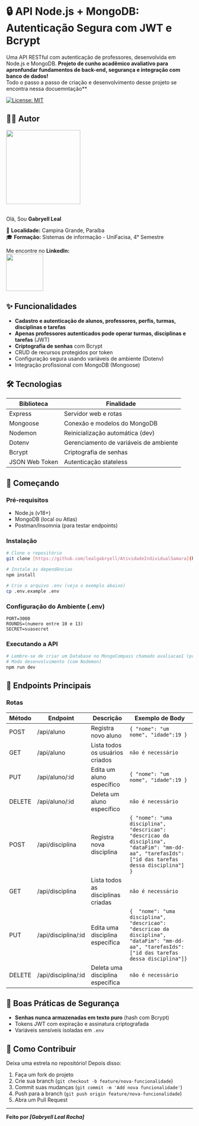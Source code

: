 # 🔒 API Node.js + MongoDB: Autenticação Segura com JWT e Bcrypt

Uma API RESTful com autenticação de professores, desenvolvida em Node.js e MongoDB. **Projeto de cunho acadêmico avaliativo para apronfundar fundamentos de back-end, segurança e integração com banco de dados!**<br>
Todo o passo a passo de criação e desenvolvimento desse projeto se encontra nessa docuemntação**

[![License: MIT](https://img.shields.io/badge/License-MIT-green.svg)](https://opensource.org/licenses/MIT)

## ✍🏻 Autor

<a><img src="https://github.com/user-attachments/assets/fa60aba8-3200-402d-8b9e-a004ed3de6cf" width="200px"></a><br><br>

Olá, Sou **Gabryell Leal** <br>

📍 **Localidade:** Campina Grande, Paraíba<br>
🎓 **Formação:** Sistemas de informação - UniFacisa, 4° Semestre<br>

Me encontre no **LinkedIn:**<br>
<a href="https://www.linkedin.com/in/gabryell-leal-rocha-1762392a0"><img src="https://img.shields.io/badge/LinkedIn-blue?style=for-the-badge&logo=linkedin" width="100"></a>

## ✨ Funcionalidades
- **Cadastro e autenticação de alunos, professores, perfis, turmas, disciplinas e tarefas** 
- **Apenas professores autenticados pode operar turmas, disciplinas e tarefas** (JWT)
- **Criptografia de senhas** com Bcrypt
- CRUD de recursos protegidos por token
- Configuração segura usando variáveis de ambiente (Dotenv)
- Integração profissional com MongoDB (Mongoose)

## 🛠️ Tecnologias
| Biblioteca      | Finalidade                          |
|-----------------|-------------------------------------|
| Express         | Servidor web e rotas                |
| Mongoose        | Conexão e modelos do MongoDB        |
| Nodemon         | Reinicialização automática (dev)    |
| Dotenv          | Gerenciamento de variáveis de ambiente |
| Bcrypt          | Criptografia de senhas              |
| JSON Web Token  | Autenticação stateless              |

## 🚀 Começando

### Pré-requisitos
- Node.js (v18+)
- MongoDB (local ou Atlas)
- Postman/Insomnia (para testar endpoints)

### Instalação
```bash
# Clone o repositório
git clone [https://github.com/lealgabryell/AtividadeIndividualSamara](https://github.com/lealgabryell/AtividadeIndividualSamara)

# Instale as dependências
npm install

# Crie o arquivo .env (veja o exemplo abaixo)
cp .env.example .env
```

### Configuração do Ambiente (.env)
```env
PORT=3000
ROUNDS=(numero entre 10 e 13)
SECRET=suasecret
```

### Executando a API
```bash
# Lembre-se de criar um Database no MongoCompass chamado avaliacao1 (precaução)
# Modo desenvolvimento (com Nodemon)
npm run dev
```

## 📡 Endpoints Principais

### Rotas
| Método | Endpoint         | Descrição                       | Exemplo de Body                     |
|--------|------------------|---------------------------------|-------------------------------------|
| POST   | /api/aluno       | Registra novo aluno             | `{ "nome": "um nome", "idade":19 }` |
| GET    | /api/aluno       | Lista todos os usuários criados | `não é necessário`                  |
| PUT    | /api/aluno/:id   | Edita um aluno específico       | `{ "nome": "um nome", "idade":19 }` |
| DELETE | /api/aluno/:id   | Deleta um aluno específico      | `não é necessário`                  |
| POST   | /api/disciplina  | Registra nova disciplina             | `{ "nome": "uma disciplina", "descricao": "descricao da disciplina", "dataFim": "mm-dd-aa", "tarefasIds": ["id das tarefas dessa disciplina"] }` |
| GET    | /api/disciplina  | Lista todos as disciplinas criadas | `não é necessário`                  |-
| PUT    | /api/disciplina/:id| Edita uma disciplina específica       | `{  "nome": "uma disciplina", "descricao": "descricao da disciplina", "dataFim": "mm-dd-aa", "tarefasIds": ["id das tarefas dessa disciplina"]}` |
| DELETE | /api/disciplina/:id| Deleta uma disciplina específica      | `não é necessário`                  |



## 🔐 Boas Práticas de Segurança
- **Senhas nunca armazenadas em texto puro** (hash com Bcrypt)
- Tokens JWT com expiração e assinatura criptografada
- Variáveis sensíveis isoladas em `.env`

## 🤝 Como Contribuir
Deixa uma estrela no repositório! Depois disso:
1. Faça um fork do projeto
2. Crie sua branch (`git checkout -b feature/nova-funcionalidade`)
3. Commit suas mudanças (`git commit -m 'Add nova funcionalidade'`)
4. Push para a branch (`git push origin feature/nova-funcionalidade`)
5. Abra um Pull Request

---

**Feito por _[Gabryell Leal Rocha]_** 
